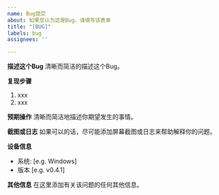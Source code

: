 ```yaml
---
name: Bug提交
about: 如果您认为这是Bug，请填写该表单
title: "[BUG]"
labels: bug
assignees: ''

---
```


**描述这个Bug**
清晰而简洁的描述这个Bug。

**复现步骤**
1. xxx
2. xxx

**预期操作**
清晰而简洁地描述你期望发生的事情。

**截图或日志**
如果可以的话，尽可能添加屏幕截图或日志来帮助解释你的问题。

**设备信息**
 - 系统: [e.g. Windows]
 - 版本 [e.g. v0.4.1]

**其他信息**
在这里添加有关该问题的任何其他信息。
